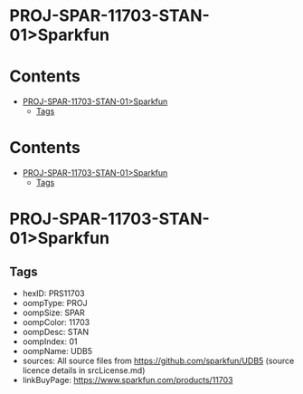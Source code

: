 
PROJ-SPAR-11703-STAN-01>Sparkfun
================================

Contents
========

* [PROJ-SPAR-11703-STAN-01>Sparkfun](#proj-spar-11703-stan-01sparkfun)
	* [Tags](#tags)

Contents
========

* [PROJ-SPAR-11703-STAN-01>Sparkfun](#proj-spar-11703-stan-01sparkfun)
	* [Tags](#tags)

# PROJ-SPAR-11703-STAN-01>Sparkfun

## Tags

- hexID: PRS11703
- oompType: PROJ
- oompSize: SPAR
- oompColor: 11703
- oompDesc: STAN
- oompIndex: 01
- oompName: UDB5
- sources: All source files from https://github.com/sparkfun/UDB5 (source licence details in srcLicense.md)
- linkBuyPage: https://www.sparkfun.com/products/11703
